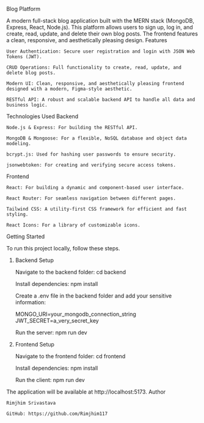 Blog Platform

A modern full-stack blog application built with the MERN stack (MongoDB, Express, React, Node.js). This platform allows users to sign up, log in, and create, read, update, and delete their own blog posts. The frontend features a clean, responsive, and aesthetically pleasing design.
Features

    User Authentication: Secure user registration and login with JSON Web Tokens (JWT).

    CRUD Operations: Full functionality to create, read, update, and delete blog posts.

    Modern UI: Clean, responsive, and aesthetically pleasing frontend designed with a modern, Figma-style aesthetic.

    RESTful API: A robust and scalable backend API to handle all data and business logic.

Technologies Used
Backend

    Node.js & Express: For building the RESTful API.

    MongoDB & Mongoose: For a flexible, NoSQL database and object data modeling.

    bcrypt.js: Used for hashing user passwords to ensure security.

    jsonwebtoken: For creating and verifying secure access tokens.

Frontend

    React: For building a dynamic and component-based user interface.

    React Router: For seamless navigation between different pages.

    Tailwind CSS: A utility-first CSS framework for efficient and fast styling.

    React Icons: For a library of customizable icons.

Getting Started

To run this project locally, follow these steps.
1. Backend Setup

    Navigate to the backend folder: cd backend

    Install dependencies: npm install

    Create a .env file in the backend folder and add your sensitive information:

    MONGO_URI=your_mongodb_connection_string
    JWT_SECRET=a_very_secret_key

    Run the server: npm run dev

2. Frontend Setup

    Navigate to the frontend folder: cd frontend

    Install dependencies: npm install

    Run the client: npm run dev

The application will be available at http://localhost:5173.
Author

    Rimjhim Srivastava

    GitHub: https://github.com/Rimjhim117
